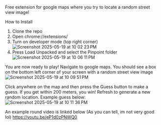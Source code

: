 Free extension for google maps where you try to locate a random street view image!

How to Install
1. Clone the repo
2. Open chrome://extensions/
3. Turn on developer mode (top right corner)
![Screenshot 2025-05-19 at 10 02 23 PM](https://github.com/user-attachments/assets/15f95e35-f84b-4494-940b-601b93cf0a69)
4. Press Load Unpacked and select the Pinpoint folder
![Screenshot 2025-05-19 at 10 06 11 PM](https://github.com/user-attachments/assets/11e0ff7c-4ce2-4946-852f-22df837ca06e)

You are now ready to play! Navigate to google maps. You should see a box on the bottom left corner of your screen with a random street view image
![Screenshot 2025-05-19 at 10 09 51 PM](https://github.com/user-attachments/assets/d5e70d28-7687-44b1-a714-fc4fd7b4aae4)

Click anywhere on the map and then press the Guess button to make a guess. If you get within 200 meters, you win! Refresh to generate a new random location. Example guess below:
![Screenshot 2025-05-19 at 10 11 36 PM](https://github.com/user-attachments/assets/61b604a1-0340-4fab-859c-29ddf648063d)

An example round video is linked below (As you can tell, im not very good lol)
https://youtu.be/eP1d0zPNWQ0
